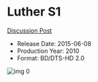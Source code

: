 # Luther S1

[Discussion Post](https://www.avsforum.com/threads/bass-eq-for-filtered-movies.2995212/post-59593104)

* Release Date: 2015-06-08
* Production Year: 2010
* Format: BD/DTS-HD 2.0

![img 0](https://i.imgur.com/esB9sSq.jpg)

